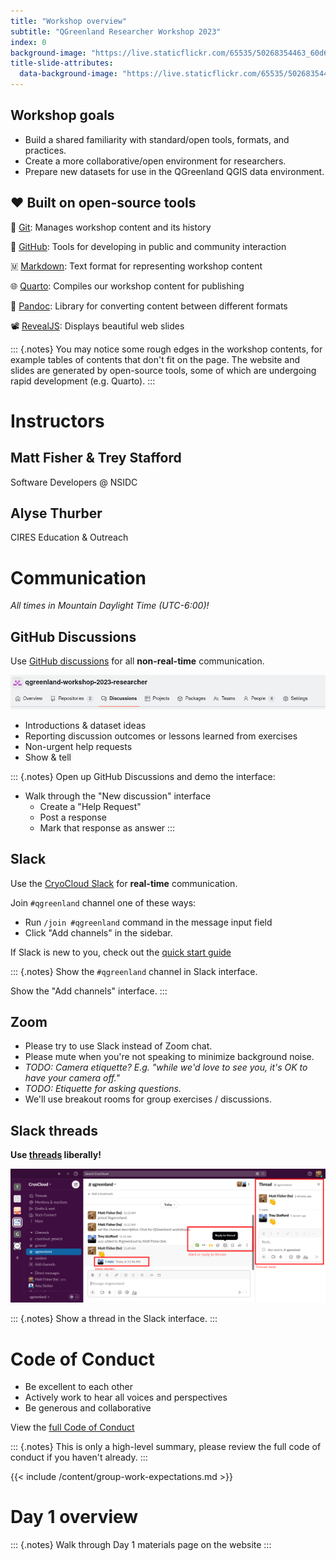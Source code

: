 ```yaml
---
title: "Workshop overview"
subtitle: "QGreenland Researcher Workshop 2023"
index: 0
background-image: "https://live.staticflickr.com/65535/50268354463_60d684d945_k.jpg"
title-slide-attributes:
  data-background-image: "https://live.staticflickr.com/65535/50268354463_60d684d945_k.jpg"
---
```


## Workshop goals

* Build a shared familiarity with standard/open tools, formats, and practices.
* Create a more collaborative/open environment for researchers.
* Prepare new datasets for use in the QGreenland QGIS data environment.


## ❤️  Built on open-source tools

📜 [Git](https://git-scm.com/downloads/logos): Manages workshop content and its history

🐙 [GitHub](https://github.com): Tools for developing in public and community
interaction

🇲 [Markdown](https://daringfireball.net/projects/markdown/syntax): Text format for
representing workshop content

🌐 [Quarto](https://quarto.org/): Compiles our workshop content for publishing

📃 [Pandoc](https://pandoc.org/): Library for converting content between different
formats

📽️ [RevealJS](https://revealjs.com/): Displays beautiful web slides

::: {.notes}
You may notice some rough edges in the workshop contents, for example tables of contents
that don't fit on the page. The website and slides are generated by open-source tools,
some of which are undergoing rapid development (e.g. Quarto).
:::


# Instructors

## Matt Fisher & Trey Stafford

Software Developers @ NSIDC


## Alyse Thurber

CIRES Education & Outreach


# Communication

_All times in Mountain Daylight Time (UTC-6:00)!_


## GitHub Discussions

Use [GitHub
discussions](https://github.com/orgs/qgreenland-workshop-2023-researcher/discussions)
for all **non-real-time** communication.

![GitHub Discussions link in nav bar](/_media/github_discussions_navbar.png)

* Introductions & dataset ideas
* Reporting discussion outcomes or lessons learned from exercises
* Non-urgent help requests
* Show & tell

::: {.notes}
Open up GitHub Discussions and demo the interface:

* Walk through the "New discussion" interface
    * Create a "Help Request"
    * Post a response
    * Mark that response as answer
:::


## Slack

Use the [CryoCloud Slack](https://cryospherecloud.slack.com/) for **real-time** communication.

Join `#qgreenland` channel one of these ways:

* Run `/join #qgreenland` command in the message input field
* Click "Add channels" in the sidebar.

If Slack is new to you, check out the [quick start
guide](https://slack.com/help/articles/360059928654-How-to-use-Slack--your-quick-start-guide)

::: {.notes}
Show the `#qgreenland` channel in Slack interface.

Show the "Add channels" interface.
:::


## Zoom

* Please try to use Slack instead of Zoom chat.
* Please mute when you're not speaking to minimize background noise.
* _TODO: Camera etiquette? E.g. "while we'd love to see you, it's OK to have your camera
  off."_
* _TODO: Etiquette for asking questions._
* We'll use breakout rooms for group exercises / discussions.


## Slack threads

**Use [threads](https://slack.com/help/articles/115000769927-Use-threads-to-organize-discussions-) liberally!**

![Slack threads](/_media/slack_threads.png)

::: {.notes}
Show a thread in the Slack interface.
:::


# Code of Conduct

* Be excellent to each other
* Actively work to hear all voices and perspectives
* Be generous and collaborative

View the [full Code of Conduct](/CODE_OF_CONDUCT.md)

::: {.notes}
This is only a high-level summary, please review the full code of conduct if you haven't
already.
:::


{{< include /content/group-work-expectations.md >}}


# Day 1 overview

::: {.notes}
Walk through Day 1 materials page on the website
:::
